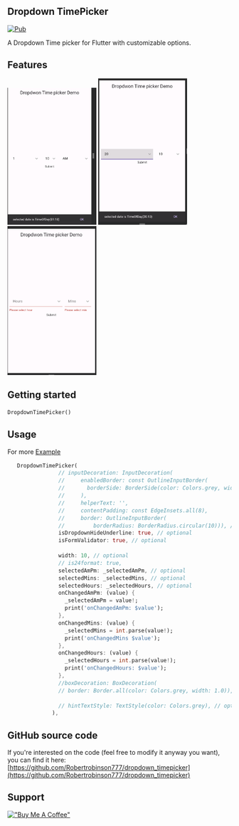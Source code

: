 <!--
This README describes the package. If you publish this package to pub.dev,
this README's contents appear on the landing page for your package.

For information about how to write a good package README, see the guide for
[writing package pages](https://dart.dev/guides/libraries/writing-package-pages).

For general information about developing packages, see the Dart guide for
[creating packages](https://dart.dev/guides/libraries/create-library-packages)
and the Flutter guide for
[developing packages and plugins](https://flutter.dev/developing-packages).
-->


## Dropdown TimePicker 
[![Pub](https://img.shields.io/badge/pub-v0.0.1-green)](https://pub.dev/packages/dropdown_timepicker)

A Dropdown Time picker for Flutter with customizable options.

## Features

<p float="left">

<img src="https://raw.githubusercontent.com/Robertrobinson777/dropdown_timepicker/main/SCR-12.png" alt="Main View" width="200"/>
<img src="https://raw.githubusercontent.com/Robertrobinson777/dropdown_timepicker/main/SCR-24.png" alt="monthview" width="200"/>
<img src="https://raw.githubusercontent.com/Robertrobinson777/dropdown_timepicker/main/SCR-24error.png" alt="dateview" width="200"/>
</p>

## Getting started

```dart
DropdownTimePicker()
```

## Usage

For more [Example](https://github.com/Robertrobinson777/dropdown_timepicker/tree/master/example)

```dart
   DropdownTimePicker(
                // inputDecoration: InputDecoration(
                //     enabledBorder: const OutlineInputBorder(
                //       borderSide: BorderSide(color: Colors.grey, width: 1.0),
                //     ),
                //     helperText: '',
                //     contentPadding: const EdgeInsets.all(8),
                //     border: OutlineInputBorder(
                //         borderRadius: BorderRadius.circular(10))), // optional
                isDropdownHideUnderline: true, // optional
                isFormValidator: true, // optional

                width: 10, // optional
                // is24format: true,
                selectedAmPm: _selectedAmPm, // optional
                selectedMins: _selectedMins, // optional
                selectedHours: _selectedHours, // optional
                onChangedAmPm: (value) {
                  _selectedAmPm = value!;
                  print('onChangedAmPm: $value');
                },
                onChangedMins: (value) {
                  _selectedMins = int.parse(value!);
                  print('onChangedMins $value');
                },
                onChangedHours: (value) {
                  _selectedHours = int.parse(value!);
                  print('onChangedHours: $value');
                },
                //boxDecoration: BoxDecoration(
                // border: Border.all(color: Colors.grey, width: 1.0)), // optional

                // hintTextStyle: TextStyle(color: Colors.grey), // optional
              ),
```

## GitHub source code

If you're interested on the code (feel free to modify it anyway you want), you can find it here: [https://github.com/Robertrobinson777/dropdown_timepicker](https://github.com/Robertrobinson777/dropdown_timepicker)

## Support

[!["Buy Me A Coffee"](https://www.buymeacoffee.com/assets/img/custom_images/orange_img.png)](https://www.buymeacoffee.com/robertrobinsonr)

